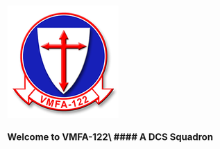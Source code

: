 ![Logo](https://github.com/VMFA122DCS/LandingPage/blob/master/bin/img/122LogoSmall.png)
## Welcome to VMFA-122\  #### A DCS Squadron
